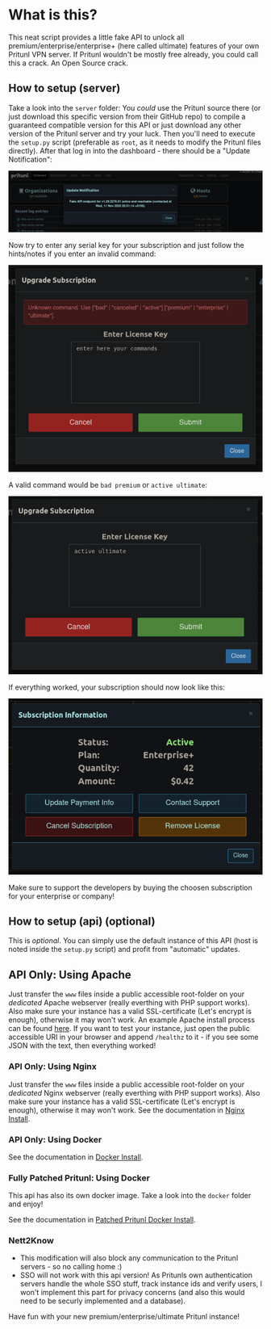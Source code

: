 # What is this? #
This neat script provides a little fake API to unlock all premium/enterprise/enterprise+ (here called ultimate) features of your own Pritunl VPN server. If Pritunl wouldn't be mostly free already, you could call this a crack. An Open Source crack.

## How to setup (server) ##
Take a look into the `server` folder: You _could_ use the Pritunl source there (or just download this specific version from their GitHub repo) to compile a guaranteed compatible version for this API or just download any other version of the Pritunl server and try your luck.
Then you'll need to execute the `setup.py` script (preferable as `root`, as it needs to modify the Pritunl files directly).
After that log in into the dashboard - there should be a "Update Notification":

![login-msg](docs/login-msg.png)

Now try to enter any serial key for your subscription and just follow the hints/notes if you enter an invalid command:

![enter-something](docs/enter-something.png)

A valid command would be `bad premium` or `active ultimate`:

![active-ultimate](docs/active-ultimate.png)

If everything worked, your subscription should now look like this:

![done](docs/done.png)

Make sure to support the developers by buying the choosen subscription for your enterprise or company!

## How to setup (api) (optional) ##
This is _optional_. You can simply use the default instance of this API (host is noted inside the `setup.py` script) and profit from "automatic" updates.

## API Only: Using Apache
Just transfer the `www` files inside a public accessible root-folder on your _dedicated_ Apache webserver (really everthing with PHP support works). Also make sure your instance has a valid SSL-certificate (Let's encrypt is enough), otherwise it may won't work.
An example Apache install process can be found [here](docs/apache/install.md). If you want to test your instance, just open the public accessible URI in your browser and append `/healthz` to it - if you see some JSON with the text, then everything worked!

### API Only: Using Nginx
Just transfer the `www` files inside a public accessible root-folder on your _dedicated_ Nginx webserver (really everthing with PHP support works). Also make sure your instance has a valid SSL-certificate (Let's encrypt is enough), otherwise it may won't work.
See the documentation in [Nginx Install](docs/nginx/install.md).

### API Only: Using Docker
See the documentation in [Docker Install](docs/docker/api-only-install.md).

### Fully Patched Pritunl: Using Docker
This api has also its own docker image. Take a look into the `docker` folder and enjoy!

See the documentation in [Patched Pritunl Docker Install](docs/docker/pritunl-patched-install.md).

### Nett2Know ###
* This modification will also block any communication to the Pritunl servers - so no calling home :)
* SSO will not work with this api version! As Pritunls own authentication servers handle the whole SSO stuff, track instance ids and verify users, I won't implement this part for privacy concerns (and also this would need to be securly implemented and a database).

Have fun with your new premium/enterprise/ultimate Pritunl instance!

